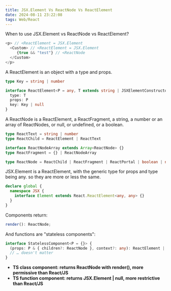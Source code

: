 ```yaml
---
title: JSX.Element Vs ReactNode Vs ReactElement
date: 2024-08-11 23:22:08
tags: Web/React
---
```


When to use JSX.Element vs ReactNode vs ReactElement?

```javascript
<p> // <ReactElement = JSX.Element
  <Custom> // <ReactElement = JSX.Element
     {true && "test"} // <ReactNode
  </Custom>
</p>
```

A ReactElement is an object with a type and props.

```typescript
type Key = string | number

interface ReactElement<P = any, T extends string | JSXElementConstructor<any> = string | JSXElementConstructor<any>> {
  type: T
  props: P
  key: Key | null
}
```

A ReactNode is a ReactElement, a ReactFragment, a string, a number or an array of ReactNodes, or null, or undefined, or a boolean.

```typescript
type ReactText = string | number
type ReactChild = ReactElement | ReactText

interface ReactNodeArray extends Array<ReactNode> {}
type ReactFragment = {} | ReactNodeArray

type ReactNode = ReactChild | ReactFragment | ReactPortal | boolean | null | undefined
```

JSX.Element is a ReactElement, with the generic type for props and type being any. so they are more or less the same.

```typescript
declare global {
  namespace JSX {
    interface Element extends React.ReactElement<any, any> {}
  }
}
```

Components return:

```typescript
render(): ReactNode;
```

And functions are "stateless components":

```typescript
interface StatelessComponent<P = {}> {
  (props: P & { children?: ReactNode }, context?: any): ReactElement | null
  // … doesn't matter
}
```

- **TS class component: returns ReactNode with render(), more permissive than React/JS**
- **TS function component: returns JSX.Element | null, more restrictive than React/JS**
